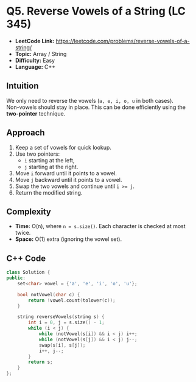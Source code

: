 # Q5. Reverse Vowels of a String (LC 345)

- **LeetCode Link:** https://leetcode.com/problems/reverse-vowels-of-a-string/
- **Topic:** Array / String
- **Difficulty:** Easy
- **Language:** C++

## Intuition
We only need to reverse the vowels (`a, e, i, o, u` in both cases).  
Non-vowels should stay in place. This can be done efficiently using the **two-pointer** technique.

## Approach
1. Keep a set of vowels for quick lookup.
2. Use two pointers:
   - `i` starting at the left,
   - `j` starting at the right.
3. Move `i` forward until it points to a vowel.
4. Move `j` backward until it points to a vowel.
5. Swap the two vowels and continue until `i >= j`.
6. Return the modified string.

## Complexity
- **Time:** O(n), where `n = s.size()`. Each character is checked at most twice.
- **Space:** O(1) extra (ignoring the vowel set).

## C++ Code
```cpp
class Solution {
public:
    set<char> vowel = {'a', 'e', 'i', 'o', 'u'};

    bool notVowel(char c) {
        return !vowel.count(tolower(c));
    }

    string reverseVowels(string s) {
        int i = 0, j = s.size() - 1;
        while (i < j) {
            while (notVowel(s[i]) && i < j) i++;
            while (notVowel(s[j]) && i < j) j--;
            swap(s[i], s[j]);
            i++, j--;
        }
        return s;
    }
};
